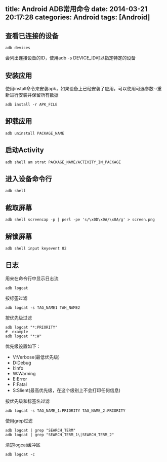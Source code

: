 title: Android ADB常用命令
date: 2014-03-21 20:17:28
categories: Android
tags: [Android]
---
## 查看已连接的设备
```
adb devices
```
会列出连接设备的ID，使用adb -s DEVICE_ID可以指定特定的设备

## 安装应用
使用install命令来安装apk，如果设备上已经安装了应用，可以使用可选参数-r重新进行安装并保留所有数据
```
adb install -r APK_FILE
```

## 卸载应用
```
adb uninstall PACKAGE_NAME
```

## 启动Activity

```
adb shell am strat PACKAGE_NAME/ACTIVITY_IN_PACKAGE
```

## 进入设备命令行
```
adb shell
```

## 截取屏幕
```
adb shell screencap -p | perl -pe 's/\x0D\x0A/\x0A/g' > screen.png
```

## 解锁屏幕
```
adb shell input keyevent 82
```

## 日志

用来在命令行中显示日志流
```
adb logcat
```

按标签过滤
```
adb logcat -s TAG_NAME1 TAH_NAME2
```

按优先级过滤
```
adb logcat "*:PRIORITY"
#  example
adb logcat "*:W"
```
优先级设置如下：
- V:Verbose(最低优先级)
- D:Debug
- I:Info
- W:Warning
- E:Error
- F:Fatal
- S:Slient(最高优先级，在这个级别上不会打印任何信息)

按优先级和标签名过滤
```
adb logcat -s TAG_NAME_1:PRIORITY TAG_NAME_2:PRIORITY
```

使用grep过滤
```
adb logcat | grep "SEARCH_TERM"
adb logcat | grep "SEARCH_TERM_1\|SEARCH_TERM_2"
```

清楚logcat缓冲区
```
adb logcat -c
```
